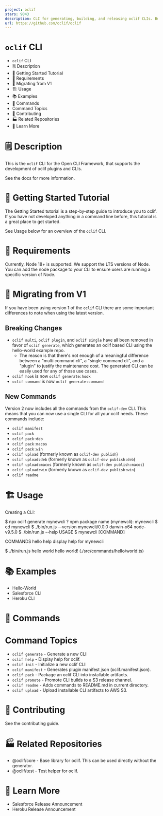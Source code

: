 ```yaml
---
project: oclif
stars: 9043
description: CLI for generating, building, and releasing oclif CLIs. Built by Salesforce.
url: https://github.com/oclif/oclif
---
```


`oclif` CLI
===========

-   `oclif` CLI
-   🗒 Description
-   🚀 Getting Started Tutorial
-   📌 Requirements
-   📌 Migrating from V1
-   🏗 Usage
-   📚 Examples
-   🔨 Commands
-   Command Topics
-   🚀 Contributing
-   🏭 Related Repositories
-   🦔 Learn More

🗒 Description
==============

This is the `oclif` CLI for the Open CLI Framework, that supports the development of oclif plugins and CLIs.

See the docs for more information.

🚀 Getting Started Tutorial
===========================

The Getting Started tutorial is a step-by-step guide to introduce you to oclif. If you have not developed anything in a command line before, this tutorial is a great place to get started.

See Usage below for an overview of the `oclif` CLI.

📌 Requirements
===============

Currently, Node 18+ is supported. We support the LTS versions of Node. You can add the node package to your CLI to ensure users are running a specific version of Node.

📌 Migrating from V1
====================

If you have been using version 1 of the `oclif` CLI there are some important differences to note when using the latest version.

Breaking Changes
----------------

-   `oclif multi`, `oclif plugin`, and `oclif single` have all been removed in favor of `oclif generate`, which generates an oclif based CLI using the hello-world example repo.
    -   The reason is that there's not enough of a meaningful difference between a "multi command cli", a "single command cli", and a "plugin" to justify the maintenance cost. The generated CLI can be easily used for any of those use cases.
-   `oclif hook` is now `oclif generate:hook`
-   `oclif command` is now `oclif generate:command`

New Commands
------------

Version 2 now includes all the commands from the `oclif-dev` CLI. This means that you can now use a single CLI for all your oclif needs. These commands include:

-   `oclif manifest`
-   `oclif pack`
-   `oclif pack:deb`
-   `oclif pack:macos`
-   `oclif pack:win`
-   `oclif upload` (formerly known as `oclif-dev publish`)
-   `oclif upload:deb` (formerly known as `oclif-dev publish:deb`)
-   `oclif upload:macos` (formerly known as `oclif-dev publish:macos`)
-   `oclif upload:win` (formerly known as `oclif-dev publish:win`)
-   `oclif readme`

🏗 Usage
========

Creating a CLI:

$ npx oclif generate mynewcli
? npm package name (mynewcli): mynewcli
$ cd mynewcli
$ ./bin/run.js --version
mynewcli/0.0.0 darwin-x64 node-v9.5.0
$ ./bin/run.js --help
USAGE
  $ mynewcli \[COMMAND\]

COMMANDS
  hello
  help   display help for mynewcli

$ ./bin/run.js hello world
hello world! (./src/commands/hello/world.ts)

📚 Examples
===========

-   Hello-World
-   Salesforce CLI
-   Heroku CLI

🔨 Commands
===========

Command Topics
==============

-   `oclif generate` - Generate a new CLI
-   `oclif help` - Display help for oclif.
-   `oclif init` - Initialize a new oclif CLI
-   `oclif manifest` - Generates plugin manifest json (oclif.manifest.json).
-   `oclif pack` - Package an oclif CLI into installable artifacts.
-   `oclif promote` - Promote CLI builds to a S3 release channel.
-   `oclif readme` - Adds commands to README.md in current directory.
-   `oclif upload` - Upload installable CLI artifacts to AWS S3.

🚀 Contributing
===============

See the contributing guide.

🏭 Related Repositories
=======================

-   @oclif/core - Base library for oclif. This can be used directly without the generator.
-   @oclif/test - Test helper for oclif.

🦔 Learn More
=============

-   Salesforce Release Announcement
-   Heroku Release Announcement
